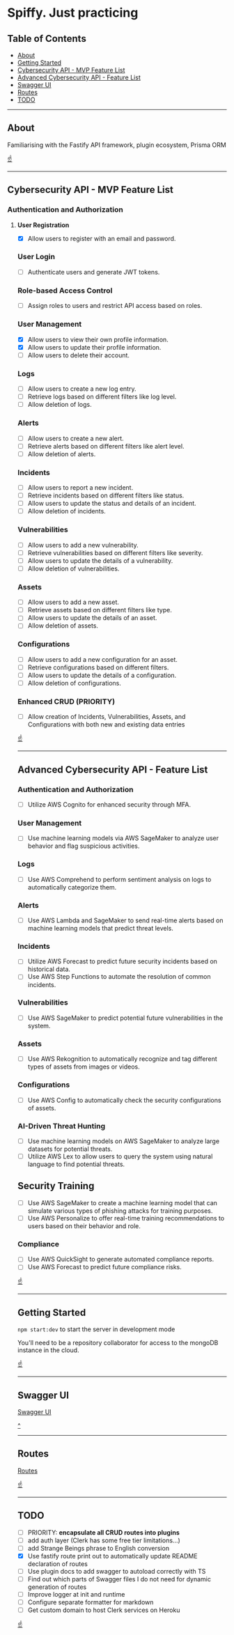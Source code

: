 # Spiffy. Just practicing

## Table of Contents

- [About](#about)
- [Getting Started](#getting-started)
- [Cybersecurity API - MVP Feature List](#cybersecurity-api---mvp-feature-list)
- [Advanced Cybersecurity API - Feature List](#advanced-cybersecurity-api---feature-list)
- [Swagger UI](#swagger-ui)
- [Routes](#routes)
- [TODO](#todo)

---

## About

Familiarising with the Fastify API framework, plugin ecosystem, Prisma ORM

[:point_up:](#table-of-contents)

---

## Cybersecurity API - MVP Feature List

### Authentication and Authorization

1. **User Registration**
    - [x] Allow users to register with an email and password.
      
    ### User Login
    - [ ] Authenticate users and generate JWT tokens.
      
    ### Role-based Access Control
    - [ ] Assign roles to users and restrict API access based on roles.

    ### User Management
    - [x] Allow users to view their own profile information.
    - [x] Allow users to update their profile information.
    - [ ] Allow users to delete their account.

    ### Logs
    - [ ] Allow users to create a new log entry.
    - [ ] Retrieve logs based on different filters like log level.
    - [ ] Allow deletion of logs.

    ### Alerts
    - [ ] Allow users to create a new alert.
    - [ ] Retrieve alerts based on different filters like alert level.
    - [ ] Allow deletion of alerts.

    ### Incidents
    - [ ] Allow users to report a new incident.
    - [ ] Retrieve incidents based on different filters like status.
    - [ ] Allow users to update the status and details of an incident.
    - [ ] Allow deletion of incidents.

    ### Vulnerabilities
    - [ ] Allow users to add a new vulnerability.
    - [ ] Retrieve vulnerabilities based on different filters like severity.
    - [ ] Allow users to update the details of a vulnerability.
    - [ ] Allow deletion of vulnerabilities.

    ### Assets
    - [ ] Allow users to add a new asset.
    - [ ] Retrieve assets based on different filters like type.
    - [ ] Allow users to update the details of an asset.
    - [ ] Allow deletion of assets.

    ### Configurations
    - [ ] Allow users to add a new configuration for an asset.
    - [ ] Retrieve configurations based on different filters.
    - [ ] Allow users to update the details of a configuration.
    - [ ] Allow deletion of configurations.

    ### Enhanced CRUD (**PRIORITY**)
    - [ ] Allow creation of Incidents, Vulnerabilities, Assets, and Configurations with both new and existing data entries

    [:point_up:](#table-of-contents)

    ---

    ## Advanced Cybersecurity API - Feature List

    ### Authentication and Authorization
    - [ ] Utilize AWS Cognito for enhanced security through MFA.

    ### User Management
    - [ ] Use machine learning models via AWS SageMaker to analyze user behavior and flag suspicious activities.

    ### Logs
    - [ ] Use AWS Comprehend to perform sentiment analysis on logs to automatically categorize them.

    ### Alerts
    - [ ] Use AWS Lambda and SageMaker to send real-time alerts based on machine learning models that predict threat levels.

    ### Incidents
    - [ ] Utilize AWS Forecast to predict future security incidents based on historical data.
    - [ ] Use AWS Step Functions to automate the resolution of common incidents.

    ### Vulnerabilities
    - [ ] Use AWS SageMaker to predict potential future vulnerabilities in the system.

    ### Assets
    - [ ] Use AWS Rekognition to automatically recognize and tag different types of assets from images or videos.

    ### Configurations
    - [ ] Use AWS Config to automatically check the security configurations of assets.

    ### AI-Driven Threat Hunting
    - [ ] Use machine learning models on AWS SageMaker to analyze large datasets for potential threats.
    - [ ] Utilize AWS Lex to allow users to query the system using natural language to find potential threats.

    ## Security Training
    - [ ] Use AWS SageMaker to create a machine learning model that can simulate various types of phishing attacks for training purposes.
    - [ ] Use AWS Personalize to offer real-time training recommendations to users based on their behavior and role.

    ### Compliance
    - [ ] Use AWS QuickSight to generate automated compliance reports.
    - [ ] Use AWS Forecast to predict future compliance risks.

    [:point_up:](#table-of-contents)

    ---

    ## Getting Started

    `npm start:dev` to start the server in development mode

    You'll need to be a repository collaborator for access to the mongoDB instance in the cloud.

    [:point_up:](#table-of-contents)

    ---

    ## Swagger UI

    [Swagger UI](http://localhost:8080/docs/static/index.html#/default)

    [^](#table-of-contents)

    ---

    ## Routes

    [Routes](./routes.txt)

    [:point_up:](#table-of-contents)

    ---

    ## TODO

    - [ ] PRIORITY: **encapsulate all CRUD routes into plugins**
    - [ ] add auth layer (Clerk has some free tier limitations...)
    - [ ] add Strange Beings phrase to English conversion
    - [x] Use fastify route print out to automatically update README declaration of routes
    - [ ] Use plugin docs to add swagger to autoload correctly with TS
    - [ ] Find out which parts of Swagger files I do not need for dynamic generation of routes
    - [ ] Improve logger at init and runtime
    - [ ] Configure separate formatter for markdown
    - [ ] Get custom domain to host Clerk services on Heroku

    [:point_up:](#table-of-contents)
